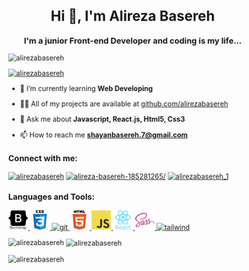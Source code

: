 <h1 align="center">Hi 👋, I'm Alireza Basereh</h1>
<h3 align="center">I'm a junior Front-end Developer and coding is my life...</h3>

<p align="left"> <img src="https://komarev.com/ghpvc/?username=alirezabasereh&label=Profile%20views&color=0e75b6&style=flat" alt="alirezabasereh" /> </p>

<p align="left"> <a href="https://github.com/ryo-ma/github-profile-trophy"><img src="https://github-profile-trophy.vercel.app/?username=alirezabasereh" alt="alirezabasereh" /></a> </p>

- 🌱 I’m currently learning **Web Developing**

- 👨‍💻 All of my projects are available at [github.com/alirezabasereh](github.com/alirezabasereh)

- 💬 Ask me about **Javascript, React.js, Html5, Css3**

- 📫 How to reach me **shayanbasereh.7@gmail.com**

<h3 align="left">Connect with me:</h3>
<p align="left">
<a href="https://codepen.io/alirezabasereh" target="blank"><img align="center" src="https://raw.githubusercontent.com/rahuldkjain/github-profile-readme-generator/master/src/images/icons/Social/codepen.svg" alt="alirezabasereh" height="30" width="40" /></a>
<a href="https://linkedin.com/in/alireza-basereh-185281265/" target="blank"><img align="center" src="https://raw.githubusercontent.com/rahuldkjain/github-profile-readme-generator/master/src/images/icons/Social/linked-in-alt.svg" alt="alireza-basereh-185281265/" height="30" width="40" /></a>
<a href="https://instagram.com/alirezabasereh_1" target="blank"><img align="center" src="https://raw.githubusercontent.com/rahuldkjain/github-profile-readme-generator/master/src/images/icons/Social/instagram.svg" alt="alirezabasereh_1" height="30" width="40" /></a>
</p>

<h3 align="left">Languages and Tools:</h3>
<p align="left"> <a href="https://getbootstrap.com" target="_blank" rel="noreferrer"> <img src="https://raw.githubusercontent.com/devicons/devicon/master/icons/bootstrap/bootstrap-plain-wordmark.svg" alt="bootstrap" width="40" height="40"/> </a> <a href="https://www.w3schools.com/css/" target="_blank" rel="noreferrer"> <img src="https://raw.githubusercontent.com/devicons/devicon/master/icons/css3/css3-original-wordmark.svg" alt="css3" width="40" height="40"/> </a> <a href="https://git-scm.com/" target="_blank" rel="noreferrer"> <img src="https://www.vectorlogo.zone/logos/git-scm/git-scm-icon.svg" alt="git" width="40" height="40"/> </a> <a href="https://www.w3.org/html/" target="_blank" rel="noreferrer"> <img src="https://raw.githubusercontent.com/devicons/devicon/master/icons/html5/html5-original-wordmark.svg" alt="html5" width="40" height="40"/> </a> <a href="https://developer.mozilla.org/en-US/docs/Web/JavaScript" target="_blank" rel="noreferrer"> <img src="https://raw.githubusercontent.com/devicons/devicon/master/icons/javascript/javascript-original.svg" alt="javascript" width="40" height="40"/> </a> <a href="https://reactjs.org/" target="_blank" rel="noreferrer"> <img src="https://raw.githubusercontent.com/devicons/devicon/master/icons/react/react-original-wordmark.svg" alt="react" width="40" height="40"/> </a> <a href="https://sass-lang.com" target="_blank" rel="noreferrer"> <img src="https://raw.githubusercontent.com/devicons/devicon/master/icons/sass/sass-original.svg" alt="sass" width="40" height="40"/> </a> <a href="https://tailwindcss.com/" target="_blank" rel="noreferrer"> <img src="https://www.vectorlogo.zone/logos/tailwindcss/tailwindcss-icon.svg" alt="tailwind" width="40" height="40"/> </a> </p>

<p><img align="left" src="https://github-readme-stats.vercel.app/api/top-langs?username=alirezabasereh&show_icons=true&locale=en&layout=compact" alt="alirezabasereh" /></p>

<p>&nbsp;<img align="center" src="https://github-readme-stats.vercel.app/api?username=alirezabasereh&show_icons=true&locale=en" alt="alirezabasereh" /></p>

<p><img align="center" src="https://github-readme-streak-stats.herokuapp.com/?user=alirezabasereh&" alt="alirezabasereh" /></p>
